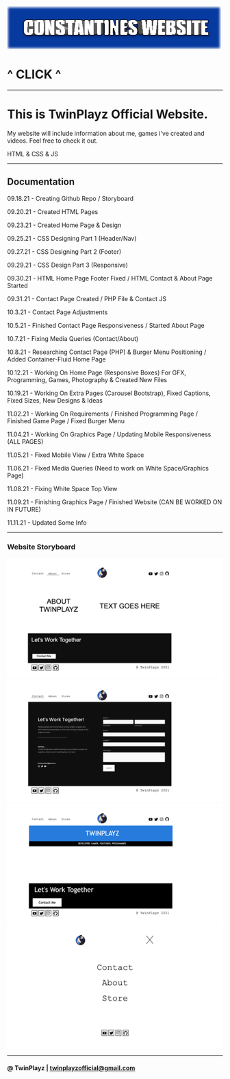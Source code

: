 [![Website](https://github.com/ConstantineLinardakis/OfficialWebsite/blob/main/doc/THUMBNAIL.png)](https://constantinelinardakis.github.io/TwinPlayzOfficial/index.html)

# ^ CLICK ^

---

# This is TwinPlayz Official Website.

My website will include information about me, games i've created and videos. Feel free to check it out.

<dl>
  <dt>HTML & CSS & JS </dt>
</dl>

---

## Documentation

09.18.21 - Creating Github Repo / Storyboard

09.20.21 - Created HTML Pages

09.23.21 - Created Home Page & Design

09.25.21 - CSS Designing Part 1 (Header/Nav)

09.27.21 - CSS Designing Part 2 (Footer)

09.29.21 - CSS Design Part 3 (Responsive)

09.30.21 - HTML Home Page Footer Fixed / HTML Contact & About Page Started

09.31.21 - Contact Page Created / PHP File & Contact JS

10.3.21 - Contact Page Adjustments

10.5.21 - Finished Contact Page Responsiveness / Started About Page

10.7.21 - Fixing Media Queries (Contact/About)

10.8.21 - Researching Contact Page (PHP) & Burger Menu Positioning / Added Container-Fluid Home Page

10.12.21 - Working On Home Page (Responsive Boxes) For GFX, Programming, Games, Photography & Created New Files

10.19.21 - Working On Extra Pages (Carousel Bootstrap), Fixed Captions, Fixed Sizes, New Designs & Ideas

11.02.21 - Working On Requirements / Finished Programming Page / Finished Game Page / Fixed Burger Menu

11.04.21 - Working On Graphics Page / Updating Mobile Responsiveness (ALL PAGES)

11.05.21 - Fixed Mobile View / Extra White Space

11.06.21 - Fixed Media Queries (Need to work on White Space/Graphics Page)

11.08.21 - Fixing White Space Top View

11.09.21 - Finishing Graphics Page / Finished Website (CAN BE WORKED ON IN FUTURE)

11.11.21 - Updated Some Info

---

### Website Storyboard

<img src="https://raw.githubusercontent.com/ConstantineLinardakis/TwinPlayzOfficial/main/src/assets/AboutPage.png">
<img src="https://raw.githubusercontent.com/ConstantineLinardakis/TwinPlayzOfficial/main/src/assets/ContactPage.png">
<img src="https://raw.githubusercontent.com/ConstantineLinardakis/TwinPlayzOfficial/main/src/assets/Home%20Page.png">
<img src="https://raw.githubusercontent.com/ConstantineLinardakis/TwinPlayzOfficial/main/src/assets/ShortSizePage.png">

---

#### @ TwinPlayz | twinplayzofficial@gmail.com
